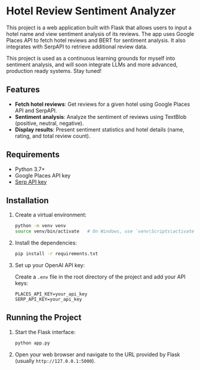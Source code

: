 # Hotel Review Sentiment Analyzer

This project is a web application built with Flask that allows users to input a hotel name and view sentiment analysis of its reviews. The app uses Google Places API to fetch hotel reviews and BERT for sentiment analysis. It also integrates with SerpAPI to retrieve additional review data.

This project is used as a continuous learning grounds for myself into sentiment analysis, and will soon integrate LLMs and more advanced, production ready systems. Stay tuned!

## Features

- **Fetch hotel reviews**: Get reviews for a given hotel using Google Places API and SerpAPI.
- **Sentiment analysis**: Analyze the sentiment of reviews using TextBlob (positive, neutral, negative).
- **Display results**: Present sentiment statistics and hotel details (name, rating, and total review count).

## Requirements

- Python 3.7+
- Google Places API key
- [Serp API key](https://serpapi.com/)

## Installation

1. Create a virtual environment:

    ```bash
    python -m venv venv
    source venv/bin/activate   # On Windows, use `venv\Scripts\activate`
    ```

2. Install the dependencies:

    ```bash
    pip install -r requirements.txt
    ```

3. Set up your OpenAI API key:

    Create a `.env` file in the root directory of the project and add your API keys:

    ```plaintext
    PLACES_API_KEY=your_api_key
    SERP_API_KEY=your_api_key
    ```

## Running the Project

1. Start the Flask interface:

    ```bash
    python app.py
    ```

2. Open your web browser and navigate to the URL provided by Flask (usually `http://127.0.0.1:5000`).